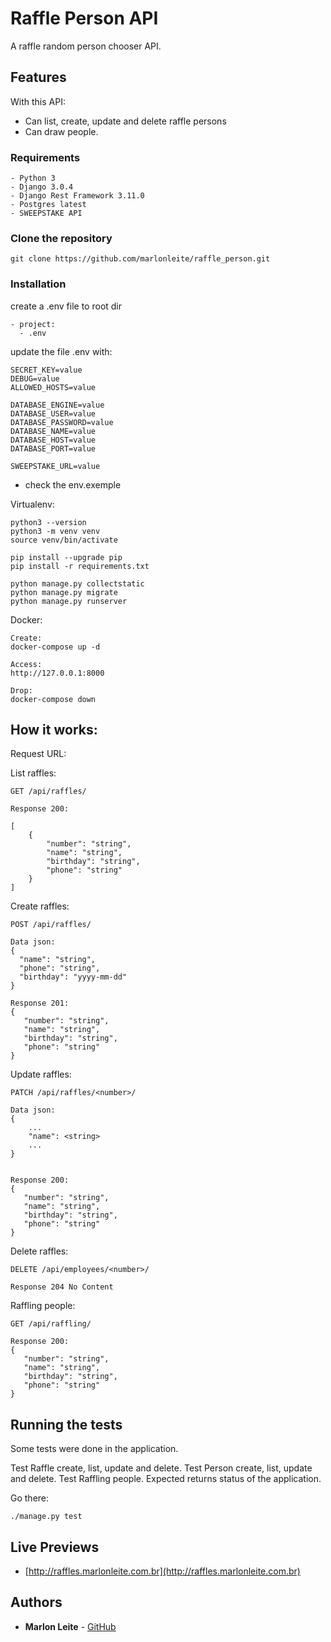 # Raffle Person API

A raffle random person chooser API.

## Features

With this API:
- Can list, create, update and delete raffle persons
- Can draw people.

### Requirements
```
- Python 3
- Django 3.0.4
- Django Rest Framework 3.11.0
- Postgres latest
- SWEEPSTAKE API
```

### Clone the repository
```
git clone https://github.com/marlonleite/raffle_person.git
```

### Installation

create a .env file to root dir
```
- project:
  - .env
```
update the file .env with:
```
SECRET_KEY=value
DEBUG=value
ALLOWED_HOSTS=value

DATABASE_ENGINE=value
DATABASE_USER=value
DATABASE_PASSWORD=value
DATABASE_NAME=value
DATABASE_HOST=value
DATABASE_PORT=value

SWEEPSTAKE_URL=value
```
- check the env.exemple

Virtualenv:
```
python3 --version
python3 -m venv venv
source venv/bin/activate
 
pip install --upgrade pip
pip install -r requirements.txt

python manage.py collectstatic
python manage.py migrate
python manage.py runserver
```

Docker:
```
Create:
docker-compose up -d

Access:
http://127.0.0.1:8000

Drop:
docker-compose down

```

## How it works:

Request URL:

List raffles:
```
GET /api/raffles/
```
```
Response 200:

[
    {
        "number": "string",
        "name": "string",
        "birthday": "string",
        "phone": "string"
    }
]
```

Create raffles:
```
POST /api/raffles/
```
```
Data json:
{
  "name": "string",
  "phone": "string",
  "birthday": "yyyy-mm-dd"
}
```
```
Response 201:
{
   "number": "string",
   "name": "string",
   "birthday": "string",
   "phone": "string"
}
```

Update raffles:
```
PATCH /api/raffles/<number>/
```
```
Data json:
{
    ...
    "name": <string>
    ...
}


```
```
Response 200:
{
   "number": "string",
   "name": "string",
   "birthday": "string",
   "phone": "string"
}
```

Delete raffles:
```
DELETE /api/employees/<number>/
```
```
Response 204 No Content
```

Raffling people:

```
GET /api/raffling/
```


```
Response 200:
{
   "number": "string",
   "name": "string",
   "birthday": "string",
   "phone": "string"
}
```

## Running the tests

Some tests were done in the application. 

Test Raffle create, list, update and delete. 
Test Person create, list, update and delete. 
Test Raffling people. 
Expected returns status of the application.

Go there:
```
./manage.py test
```

## Live Previews

* [http://raffles.marlonleite.com.br](http://raffles.marlonleite.com.br)


## Authors

* **Marlon Leite** - [GitHub](https://github.com/marlonleite)

